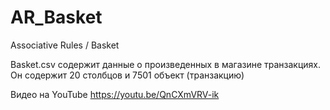 # AR_Basket
Associative Rules / Basket

Basket.csv содержит данные о произведенных в магазине транзакциях. Он содержит 20 столбцов и 7501 объект (транзакцию)

Видео на YouTube https://youtu.be/QnCXmVRV-ik

